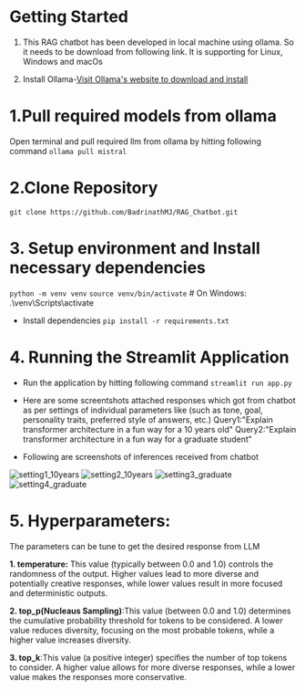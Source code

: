 # **Getting Started**
1. This RAG chatbot has been developed in local machine using ollama. So it needs to be download from following link. 
It is supporting for Linux, Windows and macOs

2. Install Ollama-[Visit Ollama's website to download and install](https://ollama.com/)




# 1.Pull required models from ollama
  Open terminal and pull required llm from ollama by hitting following command
  `ollama pull mistral`

# 2.Clone Repository
  `git clone https://github.com/BadrinathMJ/RAG_Chatbot.git`

# 3. Setup environment and Install necessary dependencies
  `python -m venv venv`
  `source venv/bin/activate`  # On Windows: .\venv\Scripts\activate
  * Install dependencies
  `pip install -r requirements.txt`

# 4. Running the Streamlit Application
   * Run the application by hitting following command
  `streamlit run app.py`

  * Here are some screentshots attached responses which got from chatbot as per settings of individual parameters like (such as tone, goal, personality traits, preferred style of answers, etc.)
  Query1:"Explain transformer architecture in a fun way for a 10 years old"
  Query2:"Explain transformer architecture in a fun way for a graduate student"

  * Following are screenshots of inferences received from chatbot

  ![setting1_10years]("screen_shots\setting1_10years.png")
  ![setting2_10years]("screen_shots\setting2_10years.png")
  ![setting3_graduate]("screen_shots\setting3_graduate.png")
  ![setting4_graduate]("screen_shots\setting4_graduate.png")


# 5. Hyperparameters:
The parameters can be tune to get the desired response from LLM

  **1. temperature:** This value (typically between 0.0 and 1.0) controls the randomness of the output. Higher values lead to more diverse and potentially creative responses, while lower values result in more focused and deterministic outputs. 

  **2. top_p(Nucleaus Sampling)**:This value (between 0.0 and 1.0) determines the cumulative probability threshold for tokens to be considered. A lower value reduces diversity, focusing on the most probable tokens, while a higher value increases diversity. 

  **3. top_k**:This value (a positive integer) specifies the number of top tokens to consider. A higher value allows for more diverse responses, while a lower value makes the responses more conservative. 


